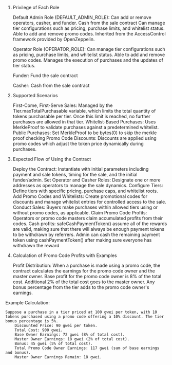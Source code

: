1. Privilege of Each Role

    Default Admin Role (DEFAULT_ADMIN_ROLE):
        Can add or remove operators, casher, and funder.
        Cash from the sale contract
        Can manage tier configurations such as pricing, purchase limits, and whitelist status.
        Able to add and remove promo codes.
        Inherited from the AccessControl framework provided by OpenZeppelin.

    Operator Role (OPERATOR_ROLE):
        Can manage tier configurations such as pricing, purchase limits, and whitelist status.
        Able to add and remove promo codes.
        Manages the execution of purchases and the updates of tier status.

    Funder:
        Fund the sale contract
    
    Casher:
        Cash from the sale contract

2. Supported Scenarios

    First-Come, First-Serve Sales:
        Managed by the Tier.maxTotalPurchasable variable, which limits the total quantity of tokens purchasable per tier. Once this limit is reached, no further purchases are allowed in that tier.
    Whitelist-Based Purchases:
        Uses MerkleProof to validate purchases against a predetermined whitelist.
    Public Purchases:
        Set MerkleProof to be bytes(0) to skip the merkle proof checking
    Promo Code Discounts:
        Discounts are applied using promo codes which adjust the token price dynamically during purchases.

3. Expected Flow of Using the Contract

    Deploy the Contract:
        Instantiate with initial parameters including payment and sale tokens, timing for the sale, and the initial funder/admin.
    Set Operator and Casher Roles:
        Designate one or more addresses as operators to manage the sale dynamics.
    Configure Tiers:
        Define tiers with specific pricing, purchase caps, and whitelist roots.
    Add Promo Codes and Whitelists:
        Create promotional codes for discounts and manage whitelist entries for controlled access to the sale.
    Conduct Sales:
        Buyers make purchases within allowed tiers using or without promo codes, as applicable.
    Claim Promo Code Profits:
        Operators or promo code masters claim accumulated profits from their codes.
    Cash profits:
        safeCashPaymentToken() assume all of the rewards are valid, making sure that there will always be enough payment tokens to be withdrawn by referrers. Admin can cash the remaining payment token using cashPaymentToken() after making sure everyone has withdrawn the reward

4. Calculation of Promo Code Profits with Examples

    Profit Distribution:
        When a purchase is made using a promo code, the contract calculates the earnings for the promo code owner and the master owner.
        Base profit for the promo code owner is 8% of the total cost.
        Additional 2% of the total cost goes to the master owner.
        Any bonus percentage from the tier adds to the promo code owner's earnings.

Example Calculation:

    Suppose a purchase in a tier priced at 100 gwei per token, with 10 tokens purchased using a promo code offering a 10% discount. The tier bonus percentage is 5%.
        Discounted Price: 90 gwei per token.
        Total Cost: 900 gwei.
        Base Owner Earnings: 72 gwei (8% of total cost).
        Master Owner Earnings: 18 gwei (2% of total cost).
        Bonus: 45 gwei (5% of total cost).
        Total Promo Code Owner Earnings: 117 gwei (sum of base earnings and bonus).
        Master Owner Earnings Remain: 18 gwei.